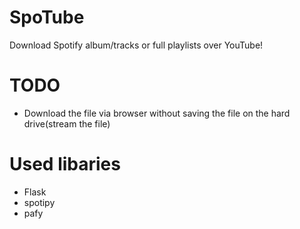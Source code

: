 # SpoTube
Download Spotify album/tracks or full playlists over YouTube!

# TODO
- Download the file via browser without saving the file on the hard drive(stream the file)

# Used libaries
- Flask
- spotipy
- pafy



